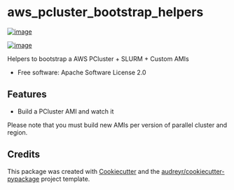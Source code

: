 # aws_pcluster_bootstrap_helpers

[![image](https://img.shields.io/pypi/v/aws_pcluster_bootstrap_helpers.svg)](https://pypi.python.org/pypi/aws_pcluster_bootstrap_helpers)

[![image](https://img.shields.io/travis/dabble-of-devops-bioanalyze/aws_pcluster_bootstrap_helpers.svg)](https://travis-ci.com/dabble-of-devops-bioanalyze/aws_pcluster_bootstrap_helpers)

Helpers to bootstrap a AWS PCluster + SLURM + Custom AMIs

- Free software: Apache Software License 2.0

## Features

- Build a PCluster AMI and watch it

Please note that you must build new AMIs per version of parallel cluster and region.

## Credits

This package was created with
[Cookiecutter](https://github.com/audreyr/cookiecutter) and the
[audreyr/cookiecutter-pypackage](https://github.com/audreyr/cookiecutter-pypackage)
project template.
